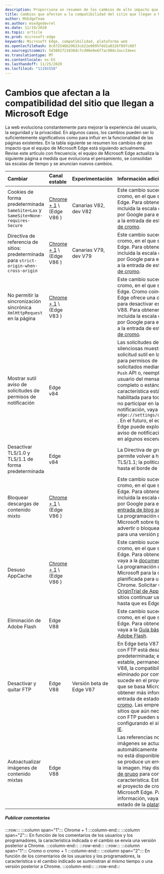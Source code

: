 ```yaml
---
description: Proporciona un resumen de los cambios de alto impacto que pueden afectar a la compatibilidad del sitio.
title: Cambios que afectan a la compatibilidad del sitio que llegan a Microsoft Edge
author: MSEdgeTeam
ms.author: msedgedevrel
ms.date: 11/19/2020
ms.topic: article
ms.prod: microsoft-edge
keywords: Microsoft Edge, compatibilidad, plataforma web
ms.openlocfilehash: 8c872546b29633cb22e0095fdd1a0326f89fc087
ms.sourcegitcommit: 5d3802721036dc7cd90e9e6f7ac90dc3acc24eec
ms.translationtype: MT
ms.contentlocale: es-ES
ms.lasthandoff: 11/25/2020
ms.locfileid: "11191558"
---
```

# Cambios que afectan a la compatibilidad del sitio que llegan a Microsoft Edge  

La web evoluciona constantemente para mejorar la experiencia del usuario, la seguridad y la privacidad.  En algunos casos, los cambios pueden ser lo suficientemente significativos como para influir en la funcionalidad de las páginas existentes.  En la tabla siguiente se resumen los cambios de gran impacto que el equipo de Microsoft Edge está siguiendo actualmente.  Revise este artículo con frecuencia; el equipo de Microsoft Edge actualiza la siguiente página a medida que evoluciona el pensamiento, se consolidan las escalas de tiempo y se anuncian nuevos cambios.  

| Cambiar | Canal estable | Experimentación | Información adicional |  
|:--- |:--- |:--- |:--- |
| Cookies de forma predeterminada `SameSite=Lax` y `SameSite=None-requires-Secure` | [Chrome + 1](#release-comments) \ (Edge V86 \)  | Canarias V82, dev V82 | Este cambio sucede en el proyecto de cromo, en el que se basa Microsoft Edge.  Para obtener más información, incluida la escala de tiempo planeada por Google para este cambio, navegue a la entrada de estado de la [plataforma de cromo][ChromePlatformStatus5088147346030592].  |  
| Directiva de referencia de sitios: predeterminada para `strict-origin-when-cross-origin` | [Chrome + 1](#release-comments) \ (Edge V86 \)  | Canarias V79, dev V79 | Este cambio sucede en el proyecto de cromo, en el que se basa Microsoft Edge.  Para obtener más información, incluida la escala de tiempo planeada por Google para este cambio, navegue a la entrada de estado de la [plataforma de cromo][ChromePlatformStatus6251880185331712].  |  
| No permitir la sincronización sincrónica `XmlHttpRequest` en la página | [Chrome + 1](#release-comments) \ (Edge V83 \) |  | Este cambio sucede en el proyecto de cromo, en el que se basa Microsoft Edge.  Cromo coincidente, Microsoft Edge ofrece una directiva de grupo para desactivar este cambio hasta Edge V88.  Para obtener más información, incluida la escala de tiempo planeada por Google para este cambio, navegue a la entrada de estado de la [plataforma de cromo][ChromePlatformStatus4664843055398912].  |  
| Mostrar sutil aviso de solicitudes de permisos de notificación | Edge v84 |  | Las solicitudes de notificación silenciosas muestran un icono de solicitud sutil en la barra de direcciones para permisos de notificación de sitio solicitados mediante la `Notifications` `Push` API o, reemplazando la interfaz de usuario del mensaje flotante de permiso completo o estándar.  Esta característica está actualmente habilitada para todos los usuarios.  Para no participar en las solicitudes de notificación, vaya a `edge://settings/content/notifications` .  En el futuro, el equipo de Microsoft Edge puede explorar la reactivación del aviso de notificación de control flotante en algunos escenarios.  |  
| Desactivar TLS/1.0 y TLS/1.1 de forma predeterminada | Edge v84 |  | La Directiva de grupo [SSLMinVersion][DeployedgePoliciesSslversionmin] permite volver a habilitar TLS/1.0 y TLS/1.1; la política estará disponible hasta el borde de la periferia.  |  
| Bloquear descargas de contenido mixto | [Chrome + 1](#release-comments) \ (Edge V86 \)  |  | Este cambio sucede en el proyecto de cromo, en el que se basa Microsoft Edge.  Para obtener más información, incluida la escala de tiempo planeada por Google para este cambio, vaya a la [entrada de blog seguridad de Google][GoogleBlogSecurity20200206].  La programación de lanzamiento de Microsoft sobre tipos de archivo para advertir o bloquear está planificada para una versión posterior a Chrome.  |  
| Desuso AppCache | [Chrome + 1](#release-comments) \ (Edge V86 \)  |  | Este cambio sucede en el proyecto de cromo, en el que se basa Microsoft Edge.  Para obtener más información, vaya a la [documentación del WebDev][WebDevAppCacheRemoval].  La programación de lanzamiento de Microsoft para la degradación está planificada para una versión posterior a Chrome.  Solicitar un [token de OriginTrial de AppCache][ChromeDevelopersOrigintrialsAppCacheOriginTrial] permite a los sitios continuar usando la API obsoleta hasta que es Edge V90.  |  
| Eliminación de Adobe Flash | Edge V88  |  | Este cambio sucede en el proyecto de cromo, en el que se basa Microsoft Edge.  Para obtener más información, vaya a la [Guía básica de cromo de Adobe Flash][ChromiumFlashRoadmapSupportRemoved].  | 
| Desactivar y quitar FTP | Edge V88  | Versión beta de Edge V87 | En Edge beta V87, la compatibilidad con FTP está desactivada de forma predeterminada; en la V87 de borde estable, permanece habilitado.  En Edge V88, la compatibilidad con FTP se ha eliminado por completo.  Este cambio sucede en el proyecto de cromo, en el que se basa Microsoft Edge.  Para obtener más información, vaya a la entrada de estado de la [plataforma de cromo][ChromePlatformStatus6246151319715840].  Las empresas que dispongan de sitios que aún necesiten compatibilidad con FTP pueden seguir usando el FTP configurando el sitio para usar el [modo IE][DeployedgeEdgeIeMode].  | 
| Autoactualizar imágenes de contenido mixtas | Edge V88  |  | Las referencias no seguras (HTTP) a las imágenes se actualizan automáticamente a HTTPS; Si la imagen no está disponible a través de HTTPS, se produce un error en la descarga de la imagen. Hay disponible una [Directiva de grupo][DeployedgePoliciesInsecurecontentallowedforurls] para controlar esta característica. Este cambio sucede en el proyecto de cromo, en el que se basa Microsoft Edge. Para obtener más información, vaya a la entrada de estado de la [plataforma de cromo][ChromePlatformStatus4926989725073408].  |  

##### Publicar comentarios  

:::row:::
   :::column span="1":::
      Chrome + 1
   :::column-end:::
   :::column span="2":::
      En función de los comentarios de los usuarios y los programadores, la característica indicada o el cambio se envía una versión posterior a Chrome.
   :::column-end:::
:::row-end:::
:::row:::
   :::column span="1":::
      Cromo o cromo + 1
   :::column-end:::
   :::column span="2":::
      En función de los comentarios de los usuarios y los programadores, la característica o el cambio indicado se suministran al mismo tiempo o una versión posterior a Chrome.
   :::column-end:::
:::row-end:::

<!-- links -->  

[DeployedgeEdgeIeMode]: /deployedge/edge-ie-mode "Acerca del modo IE | Microsoft docs"  
[DeployedgePoliciesInsecurecontentallowedforurls]:  /deployedge/microsoft-edge-policies#insecurecontentallowedforurls "InsecureContentAllowedForUrls-Microsoft Edge-Policies | Microsoft docs"  
[DeployedgePoliciesSslversionmin]: /deployedge/microsoft-edge-policies#sslversionmin "SSLVersionMin-Microsoft Edge-Policies | Microsoft docs"  

[ChromePlatformStatus4664843055398912]: https://chromestatus.com/feature/4664843055398912 "No permitir la sincronización de XHR en la página JavaScript de desecho | Estado de la plataforma Chrome"  
[ChromePlatformStatus4926989725073408]: https://chromestatus.com/feature/4926989725073408 "Imagen de AutoUpgrade contenido mixto | Estado de la plataforma Chrome"  
[ChromePlatformStatus5088147346030592]: https://chromestatus.com/feature/5088147346030592 "Las cookies se envían de forma predeterminada a SameSite = LAX | Estado de la plataforma Chrome"  
[ChromePlatformStatus6246151319715840]: https://chromestatus.com/feature/6246151319715840 "Compatibilidad con FTP en desuso | Estado de la plataforma Chrome"  
[ChromePlatformStatus6251880185331712]: https://chromestatus.com/feature/6251880185331712 "Directiva de sitios de referencia: valor predeterminado para el origen estricto-origen del tiempo Estado de la plataforma Chrome"  

[ChromiumFlashRoadmapSupportRemoved]: https://www.chromium.org/flash-roadmap#TOC-Flash-Support-Removed-from-Chromium-Target:-Chrome-88---Jan-2021- "Compatibilidad con Flash quitada de cromo (destino: Chrome 88 +-ene 2021)-Guía rápida | Proyectos de cromo"  

[ChromeDevelopersOrigintrialsAppCacheOriginTrial]: https://developers.chrome.com/origintrials/#/view_trial/1776670052997660673 "AppCache OriginTrial token | Desarrolladores de Chrome"  

[GoogleBlogSecurity20200206]: https://security.googleblog.com/2020/02/protecting-users-from-insecure_6.html "Proteger a los usuarios de descargas no seguras en Google Chrome-blog de seguridad en línea de Google" 

[WebDevAppCacheRemoval]: https://web.dev/appcache-removal "Preparando para quitar AppCache | Web. dev"  

<!--todo:  cleanup links  -->  
